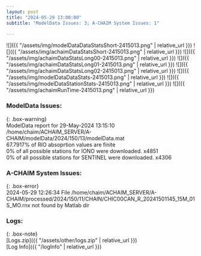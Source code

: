 ```yaml
---
layout: post
title: "2024-05-29 13:00:00"
subtitle: "ModelData Issues: 3; A-CHAIM System Issues: 1"

---
```


![]({{ "/assets/img/modelDataDataStatsShort-2415013.png" | relative_url }})
![]({{ "/assets/img/achaimDataStatsShort-2415013.png" | relative_url }})
![]({{ "/assets/img/achaimDataStatsLong00-2415013.png" | relative_url }})
![]({{ "/assets/img/achaimDataStatsLong01-2415013.png" | relative_url }})
![]({{ "/assets/img/achaimDataStatsLong02-2415013.png" | relative_url }})
![]({{ "/assets/img/modelDataDataStats-2415013.png" | relative_url }})
![]({{ "/assets/img/modelDataStationStats-2415013.png" | relative_url }})
![]({{ "/assets/img/achaimRunTime-2415013.png" | relative_url }})


### ModelData Issues:  
  
{: .box-warning}  
 ModelData report for 29-May-2024 13:15:10   
 /home/chaim/ACHAIM_SERVER/A-CHAIM/modelData/2024/150/13/modelData.mat   
 67.7917% of RIO absoprtion values are finite   
 0% of all possible stations for IONO were downloaded. x4851   
 0% of all possible stations for SENTINEL were downloaded. x4306   
  
### A-CHAIM System Issues:  
  
{: .box-error}  
2024-05-29 12:26:34 File /home/chaim/ACHAIM_SERVER/A-CHAIM/processed/2024/150/11/CHAIN/CHIC00CAN_R_20241501145_15M_01S_MO.rnx not found by Matlab dir  

### Logs:  
  
{: .box-note}  
[Logs.zip]({{ "/assets/other/logs.zip" | relative_url }})  
[Log Info]({{ "/logInfo" | relative_url }})  
